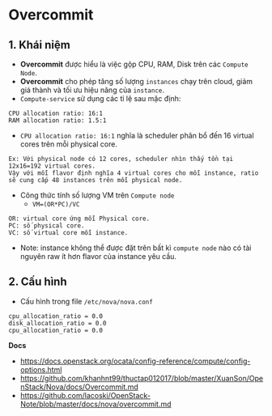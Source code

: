# Overcommit
## 1. Khái niệm
- **Overcommit** được hiểu là việc gộp CPU, RAM, Disk trên các `Compute Node`. 
- **Overcommit** cho phép tăng số lượng `instances` chạy trên cloud, giảm giá thành và tối ưu hiệu năng của `instance`.
- `Compute-service` sử dụng các tỉ lệ sau mặc định:
```
CPU allocation ratio: 16:1
RAM allocation ratio: 1.5:1
```
- `CPU allocation ratio: 16:1` nghĩa là scheduler phân bổ đến 16 virtual cores trên mỗi physical core.
```
Ex: Với physical node có 12 cores, scheduler nhìn thấy tồn tại 12x16=192 virtual cores. 
Vậy với mỗi flavor định nghĩa 4 virtual cores cho mỗi instance, ratio sẽ cung cấp 48 instances trên mỗi physical node.
```
- Công thức tính số lượng VM trên `Compute node`
  + `VM=(OR*PC)/VC`
```
OR: virtual core ứng mỗi Physical core.
PC: số physical core.
VC: số virtual core mỗi instance.
```
- Note: instance không thể được đặt trên bất kì `compute node` nào có tài nguyên raw ít hơn flavor của instance yêu cầu.

## 2. Cấu hình
- Cấu hình trong file `/etc/nova/nova.conf`
```
cpu_allocation_ratio = 0.0
disk_allocation_ratio = 0.0
cpu_allocation_ratio = 0.0
```

__Docs__
- https://docs.openstack.org/ocata/config-reference/compute/config-options.html
- https://github.com/khanhnt99/thuctap012017/blob/master/XuanSon/OpenStack/Nova/docs/Overcommit.md
- https://github.com/lacoski/OpenStack-Note/blob/master/docs/nova/overcommit.md